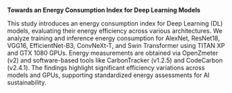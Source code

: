 **Towards an Energy Consumption Index for Deep Learning Models**  

This study introduces an energy consumption index for Deep Learning (DL) models, evaluating their energy efficiency across various architectures. We analyze training and inference energy consumption for AlexNet, ResNet18, VGG16, EfficientNet-B3, ConvNeXt-T, and Swin Transformer using TITAN XP and GTX 1080 GPUs. Energy measurements are obtained via OpenZmeter (v2) and software-based tools like CarbonTracker (v1.2.5) and CodeCarbon (v2.4.1). The findings highlight significant efficiency variations across models and GPUs, supporting standardized energy assessments for AI sustainability.
